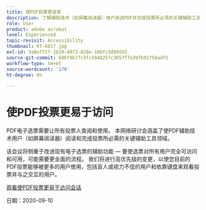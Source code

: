 ```yaml
---
title: 使PDF投票更容易
description: 了解辅助技术（如屏幕阅读器）用户阅读PDF并完成投票所必须的关键辅助工具领域
role: User
product: adobe acrobat
level: Experienced
topic-revisit: Accessibility
thumbnail: KT-6817.jpg
exl-id: 3a8eff2f-1b39-4073-828e-18bfc5d89dd3
source-git-commit: 696f9b77c5fc584b257c3657ffe39fb91f50adf5
workflow-type: tm+mt
source-wordcount: '170'
ht-degree: 0%

---
```


# 使PDF投票更易于访问

PDF电子选票需要让所有投票人查阅和使用。 本网络研讨会涵盖了使PDF辅助技术用户（如屏幕阅读器）阅读和完成投票所必需的关键辅助工具领域。

该会议将侧重于改进现有电子选票的辅助功能 — 要使选票对所有用户完全可访问和可用，可能需要更全面的流程。 我们将进行高优先级的变更，以使您目前的PDF投票能够被更多的用户使用，包括盲人或视力不佳的用户和依靠键盘来观看投票并与之交互的用户。

[观看使PDF投票更易于访问会话](https://event.on24.com/wcc/r/2620020/599427B9BC7DA6BB34A4D46EB0EB1F63)

日期：2020-09-10